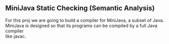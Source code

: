 ## MiniJava Static Checking (Semantic Analysis)

For this proj we are going to build a compiler for MiniJava, a subset of Java.  
MiniJava is designed so that its programs can be compiled by a full Java compiler    
like javac.   